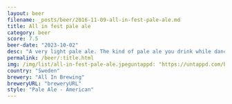 ```yaml
---
layout: beer
filename: _posts/beer/2016-11-09-all-in-fest-pale-ale.md
title: All in fest pale ale
category: beer
score: 7.5
beer-date: "2023-10-02"
desc: "A very light pale ale. The kind of pale ale you drink while dancing to techno music"
permalink: /beer/:title.html
img: /img/list/all-in-fest-pale-ale.jpeguntappd: "https://untappd.com/b/all-in-brewing-all-in-beer-fest-pale-ale-2023/5409749"
country: "Sweden"
brewery: "All In Brewing"
breweryURL: "breweryURL"
style: "Pale Ale - American"
---
```

